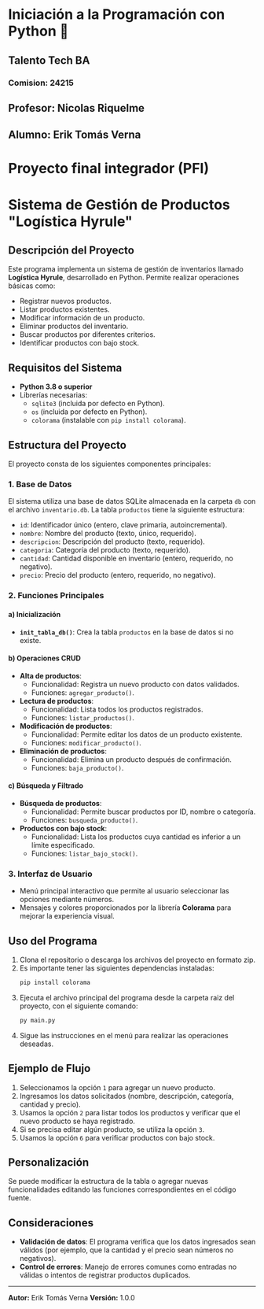 # Iniciación a la Programación con Python 🤖

## Talento Tech BA
### Comision: 24215
## Profesor:  Nicolas Riquelme 
## Alumno: Erik Tomás Verna 


# Proyecto final integrador (PFI)

# Sistema de Gestión de Productos "Logística Hyrule"

## Descripción del Proyecto
Este programa implementa un sistema de gestión de inventarios llamado **Logística Hyrule**, desarrollado en Python. Permite realizar operaciones básicas como:
- Registrar nuevos productos.
- Listar productos existentes.
- Modificar información de un producto.
- Eliminar productos del inventario.
- Buscar productos por diferentes criterios.
- Identificar productos con bajo stock.

## Requisitos del Sistema
- **Python 3.8 o superior**
- Librerías necesarias:
  - `sqlite3` (incluida por defecto en Python).
  - `os` (incluida por defecto en Python).
  - `colorama` (instalable con `pip install colorama`).

## Estructura del Proyecto
El proyecto consta de los siguientes componentes principales:

### 1. **Base de Datos**
El sistema utiliza una base de datos SQLite almacenada en la carpeta `db` con el archivo `inventario.db`. La tabla `productos` tiene la siguiente estructura:
- `id`: Identificador único (entero, clave primaria, autoincremental).
- `nombre`: Nombre del producto (texto, único, requerido).
- `descripcion`: Descripción del producto (texto, requerido).
- `categoria`: Categoría del producto (texto, requerido).
- `cantidad`: Cantidad disponible en inventario (entero, requerido, no negativo).
- `precio`: Precio del producto (entero, requerido, no negativo).

### 2. **Funciones Principales**

#### a) Inicialización
- **`init_tabla_db()`**: Crea la tabla `productos` en la base de datos si no existe.

#### b) Operaciones CRUD
- **Alta de productos**:
  - Funcionalidad: Registra un nuevo producto con datos validados.
  - Funciones: `agregar_producto()`.
- **Lectura de productos**:
  - Funcionalidad: Lista todos los productos registrados.
  - Funciones: `listar_productos()`.
- **Modificación de productos**:
  - Funcionalidad: Permite editar los datos de un producto existente.
  - Funciones: `modificar_producto()`.
- **Eliminación de productos**:
  - Funcionalidad: Elimina un producto después de confirmación.
  - Funciones: `baja_producto()`.

#### c) Búsqueda y Filtrado
- **Búsqueda de productos**:
  - Funcionalidad: Permite buscar productos por ID, nombre o categoría.
  - Funciones: `busqueda_producto()`.
- **Productos con bajo stock**:
  - Funcionalidad: Lista los productos cuya cantidad es inferior a un límite especificado.
  - Funciones: `listar_bajo_stock()`.

### 3. **Interfaz de Usuario**
- Menú principal interactivo que permite al usuario seleccionar las opciones mediante números.
- Mensajes y colores proporcionados por la librería **Colorama** para mejorar la experiencia visual.

## Uso del Programa
1. Clona el repositorio o descarga los archivos del proyecto en formato zip.
2. Es importante tener las siguientes dependencias instaladas:
   ```bash
   pip install colorama
   ```
3. Ejecuta el archivo principal del programa desde la carpeta raiz del proyecto, con el siguiente comando:
   ```bash
   py main.py
   ```
4. Sigue las instrucciones en el menú para realizar las operaciones deseadas.

## Ejemplo de Flujo
1. Seleccionamos la opción `1` para agregar un nuevo producto.
2. Ingresamos los datos solicitados (nombre, descripción, categoría, cantidad y precio).
3. Usamos la opción `2` para listar todos los productos y verificar que el nuevo producto se haya registrado.
4. Si se precisa editar algún producto, se utiliza la opción `3`.
5. Usamos la opción `6` para verificar productos con bajo stock.

## Personalización
Se puede modificar la estructura de la tabla o agregar nuevas funcionalidades editando las funciones correspondientes en el código fuente.

## Consideraciones
- **Validación de datos**: El programa verifica que los datos ingresados sean válidos (por ejemplo, que la cantidad y el precio sean números no negativos).
- **Control de errores**: Manejo de errores comunes como entradas no válidas o intentos de registrar productos duplicados.

---
**Autor:** Erik Tomás Verna 
**Versión:** 1.0.0

